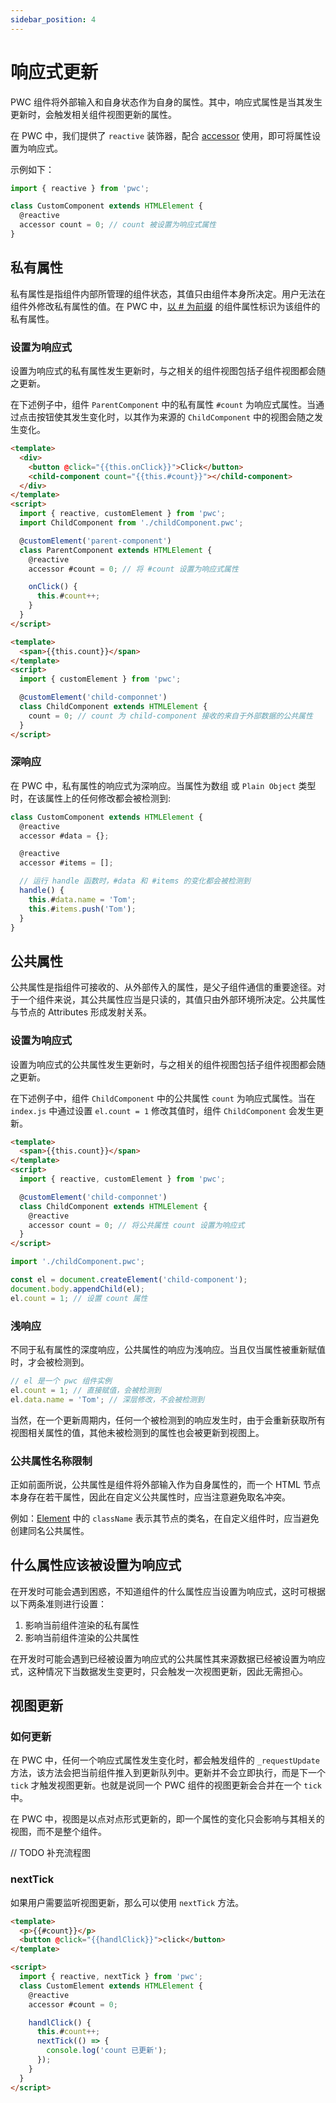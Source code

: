 ```yaml
---
sidebar_position: 4
---
```


# 响应式更新

PWC 组件将外部输入和自身状态作为自身的属性。其中，响应式属性是当其发生更新时，会触发相关组件视图更新的属性。

在 PWC 中，我们提供了 `reactive` 装饰器，配合 [accessor](https://github.com/tc39/proposal-decorators) 使用，即可将属性设置为响应式。

示例如下：

```js
import { reactive } from 'pwc';

class CustomComponent extends HTMLElement {
  @reactive
  accessor count = 0; // count 被设置为响应式属性
}
```

## 私有属性

私有属性是指组件内部所管理的组件状态，其值只由组件本身所决定。用户无法在组件外修改私有属性的值。在 PWC 中，[以 # 为前缀](https://developer.mozilla.org/en-US/docs/Web/JavaScript/Reference/Classes/Private_class_fields) 的组件属性标识为该组件的私有属性。

### 设置为响应式

设置为响应式的私有属性发生更新时，与之相关的组件视图包括子组件视图都会随之更新。

在下述例子中，组件 `ParentComponent` 中的私有属性 `#count` 为响应式属性。当通过点击按钮使其发生变化时，以其作为来源的 `ChildComponent` 中的视图会随之发生变化。

```html title="./src/parentComponent.pwc"
<template>
  <div>
    <button @click="{{this.onClick}}">Click</button>
    <child-component count="{{this.#count}}"></child-component>
  </div>
</template>
<script>
  import { reactive, customElement } from 'pwc';
  import ChildComponent from './childComponent.pwc';

  @customElement('parent-component')
  class ParentComponent extends HTMLElement {
    @reactive
    accessor #count = 0; // 将 #count 设置为响应式属性

    onClick() {
      this.#count++;
    }
  }
</script>
```

```html title="./src/childComponent.pwc"
<template>
  <span>{{this.count}}</span>
</template>
<script>
  import { customElement } from 'pwc';

  @customElement('child-componnet')
  class ChildComponent extends HTMLElement {
    count = 0; // count 为 child-component 接收的来自于外部数据的公共属性
  }
</script>
```

### 深响应

在 PWC 中，私有属性的响应式为深响应。当属性为数组 或 `Plain Object` 类型时，在该属性上的任何修改都会被检测到:

```js
class CustomComponent extends HTMLElement {
  @reactive
  accessor #data = {};

  @reactive
  accessor #items = [];

  // 运行 handle 函数时，#data 和 #items 的变化都会被检测到
  handle() {
    this.#data.name = 'Tom';
    this.#items.push('Tom');
  }
}
```

## 公共属性

公共属性是指组件可接收的、从外部传入的属性，是父子组件通信的重要途径。对于一个组件来说，其公共属性应当是只读的，其值只由外部环境所决定。公共属性与节点的 Attributes 形成发射关系。

### 设置为响应式

设置为响应式的公共属性发生更新时，与之相关的组件视图包括子组件视图都会随之更新。

在下述例子中，组件 `ChildComponent` 中的公共属性 `count` 为响应式属性。当在 `index.js` 中通过设置 `el.count = 1` 修改其值时，组件 `ChildComponent` 会发生更新。

```html title="./src/childComponent.pwc"
<template>
  <span>{{this.count}}</span>
</template>
<script>
  import { reactive, customElement } from 'pwc';

  @customElement('child-componnet')
  class ChildComponent extends HTMLElement {
    @reactive
    accessor count = 0; // 将公共属性 count 设置为响应式
  }
</script>
```

```js title="./src/index.js"
import './childComponent.pwc';

const el = document.createElement('child-component');
document.body.appendChild(el);
el.count = 1; // 设置 count 属性
```

### 浅响应

不同于私有属性的深度响应，公共属性的响应为浅响应。当且仅当属性被重新赋值时，才会被检测到。

```js
// el 是一个 pwc 组件实例
el.count = 1; // 直接赋值，会被检测到
el.data.name = 'Tom'; // 深层修改，不会被检测到
```

当然，在一个更新周期内，任何一个被检测到的响应发生时，由于会重新获取所有视图相关属性的值，其他未被检测到的属性也会被更新到视图上。

### 公共属性名称限制

正如前面所说，公共属性是组件将外部输入作为自身属性的，而一个 HTML 节点本身存在若干属性，因此在自定义公共属性时，应当注意避免取名冲突。

例如：[Element](https://developer.mozilla.org/en-US/docs/Web/API/Element) 中的 `className` 表示其节点的类名，在自定义组件时，应当避免创建同名公共属性。

## 什么属性应该被设置为响应式

在开发时可能会遇到困惑，不知道组件的什么属性应当设置为响应式，这时可根据以下两条准则进行设置：

1. 影响当前组件渲染的私有属性
2. 影响当前组件渲染的公共属性

在开发时可能会遇到已经被设置为响应式的公共属性其来源数据已经被设置为响应式，这种情况下当数据发生变更时，只会触发一次视图更新，因此无需担心。

## 视图更新

### 如何更新

在 PWC 中，任何一个响应式属性发生变化时，都会触发组件的 `_requestUpdate` 方法，该方法会把当前组件推入到更新队列中。更新并不会立即执行，而是下一个 `tick` 才触发视图更新。也就是说同一个 PWC 组件的视图更新会合并在一个 `tick` 中。

在 PWC 中，视图是以点对点形式更新的，即一个属性的变化只会影响与其相关的视图，而不是整个组件。

// TODO 补充流程图

### nextTick

如果用户需要监听视图更新，那么可以使用 `nextTick` 方法。

```html
<template>
  <p>{{#count}}</p>
  <button @click="{{handlClick}}">click</button>
</template>

<script>
  import { reactive, nextTick } from 'pwc';
  class CustomElement extends HTMLElement {
    @reactive
    accessor #count = 0;

    handlClick() {
      this.#count++;
      nextTick(() => {
        console.log('count 已更新');
      });
    }
  }
</script>
```
